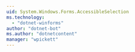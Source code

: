 ```yaml
---
uid: System.Windows.Forms.AccessibleSelection
ms.technology: 
  - "dotnet-winforms"
author: "dotnet-bot"
ms.author: "dotnetcontent"
manager: "wpickett"
---
```

